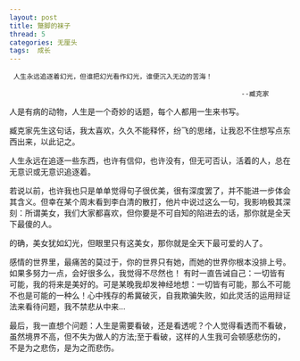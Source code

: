 ```yaml
---
layout: post
title: 蹩脚的袜子
thread: 5
categories: 无厘头
tags:  成长 
---
```


     人生永远追逐着幻光，但谁把幻光看作幻光，谁便沉入无边的苦海！
                                          
                                                              --臧克家
 人是有病的动物，人生是一个奇妙的话题，每个人都用一生来书写。
 
 臧克家先生这句话，我太喜欢，久久不能释怀，纷飞的思绪，让我忍不住想写点东西出来，以此记之。
 
 人生永远在追逐一些东西，也许有信仰，也许没有，但无可否认，活着的人，总在无意识或无意识追逐着。
 
 若说以前，也许我也只是单单觉得句子很优美，很有深度罢了，并不能进一步体会其含义。但幸在某个周末看到李白清的散打，他片中说过这么一句，我影响极其深刻：所谓美女，我们大家都喜欢，但你要是不可自知的陷进去的话，那你就是全天下最傻的人。 
 
 的确，美女犹如幻光，但眼里只有这美女，那你就是全天下最可爱的人了。
 
 感情的世界里，最痛苦的莫过于，你的世界只有她，而她的世界你根本没排上号。如果多努力一点，会好很多么，我觉得不尽然也！ 有时一直告诫自己：一切皆有可能，我的将来是美好的。可是某晚我却发神经地想：一切皆有可能，那么不可能不也是可能的一种么！心中残存的希冀破灭，自我欺骗失败，如此灵活的运用辩证法来看待问题，我不禁悲从中来...
 
 最后，我一直想个问题：人生是需要看破，还是看透呢？个人觉得看透而不看破，虽然境界不高，但不失为做人的方法;至于看破，这样的人生我可会顿感悲伤的，不是为之悲伤，是为之而悲伤。
